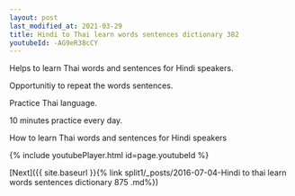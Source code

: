 ```yaml
---
layout: post
last_modified_at: 2021-03-29
title: Hindi to Thai learn words sentences dictionary 382 
youtubeId: -AG9eR38cCY
---
```

 
 
Helps to learn Thai words and sentences for Hindi speakers.

Opportunitiy to repeat the words sentences. 

Practice Thai language. 
 
10 minutes practice every day. 
 
How to learn Thai words and sentences for Hindi speakers 
 
{% include youtubePlayer.html id=page.youtubeId %}
 
 
[Next]({{ site.baseurl }}{% link  split1/_posts/2016-07-04-Hindi to thai learn words sentences dictionary 875 .md%})
 
